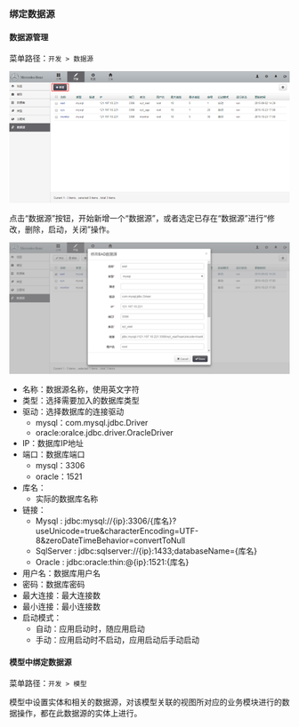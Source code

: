 ### 绑定数据源

#### 数据源管理

菜单路径：`开发 > 数据源`

![PNG](..\images\model\6.png)

点击“数据源”按钮，开始新增一个“数据源”，或者选定已存在“数据源”进行“修改，删除，启动，关闭”操作。

![PNG](..\images\model\7.png)

- 名称：数据源名称，使用英文字符
- 类型：选择需要加入的数据库类型
- 驱动：选择数据库的连接驱动
  - mysql：com.mysql.jdbc.Driver
  - oracle:oralce.jdbc.driver.OracleDriver
- IP：数据库IP地址
- 端口：数据库端口
  - mysql：3306
  - oracle：1521
- 库名：
  - 实际的数据库名称
- 链接：
  - Mysql : jdbc:mysql://{ip}:3306/{库名}?useUnicode=true&characterEncoding=UTF-8&zeroDateTimeBehavior=convertToNull
  - SqlServer : jdbc:sqlserver://{ip}:1433;databaseName={库名}
  - Oracle : jdbc:oracle:thin:@{ip}:1521:{库名}
- 用户名：数据库用户名
- 密码：数据库密码
- 最大连接：最大连接数
- 最小连接：最小连接数
- 启动模式：
  - 自动：应用启动时，随应用启动
  - 手动：应用启动时不启动，应用启动后手动启动

#### 模型中绑定数据源

菜单路径：`开发 > 模型`

模型中设置实体和相关的数据源，对该模型关联的视图所对应的业务模块进行的数据操作，都在此数据源的实体上进行。